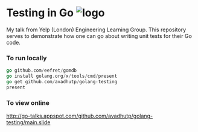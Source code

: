 # Testing in Go ![logo](images/gopher.ico)

My talk from Yelp (London) Engineering Learning Group. This repository serves to demonstrate how one can go about writing unit tests for their Go code.

### To run locally
```go
go github.com/eefret/gomdb
go install golang.org/x/tools/cmd/present
go get github.com/avadhutp/golang-testing
present
```

### To view online
http://go-talks.appspot.com/github.com/avadhutp/golang-testing/main.slide